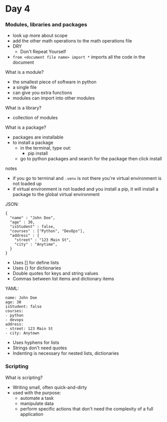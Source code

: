 # Day 4

### Modules, libraries and packages

- look up more about scope
- add the other math operations to the math operations file
- DRY
  - Don't Repeat Yourself
- `from <document file name> import *` imports all the code in the document

What is a module?
  - the smallest piece of software in python
  - a single file
  - can give you extra functions
  - modules can import into other modules

What is a library?
- collection of modules

What is a package?
- packages are installable
- to install a package
  - in the terminal, type out:
    - pip install <package name>
  - go to python packages and search for the package then click install

notes
- if you go to terminal and `.venv` is not there you're virtual environment is not loaded up
- if virtual environment is not loaded and you install a pip, it will install a package to the global virtual environment

JSON:

    {
      "name" : "John Doe",
      "age" : 30,
      "isStudent" : false,
      "courses" : ["Python", "DevOps"],
      "address" : {
        "street" : "123 Main St",
        "city" : "Anytime",
      }
    }
- Uses [] for define lists
- Uses {} for dictionaries
- Double quotes for keys and string values
- Commas between list items and dictionary items

YAML:

    name: John Doe
    age: 30
    isStudent: false
    courses:
    - python
    - devops
    address:
    - street: 123 Main St
    - city: Anytown

- Uses hyphens for lists
- Strings don't need quotes
- Indenting is necessary for nested lists, dictionaries

### Scripting

What is scripting?
- Writing small, often quick-and-dirty
- used with the purpose:
  - automate a task
  - manipulate data
  - perform specific actions that don't need the complexity of a full application

